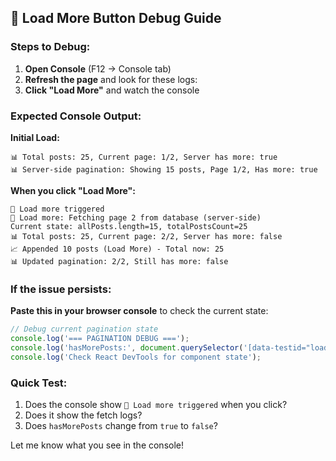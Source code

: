 ## 🔧 Load More Button Debug Guide

### Steps to Debug:

1. **Open Console** (F12 → Console tab)
2. **Refresh the page** and look for these logs:
3. **Click "Load More"** and watch the console

### Expected Console Output:

**Initial Load:**
```
📊 Total posts: 25, Current page: 1/2, Server has more: true
📊 Server-side pagination: Showing 15 posts, Page 1/2, Has more: true
```

**When you click "Load More":**
```
🚀 Load more triggered
📎 Load more: Fetching page 2 from database (server-side)
Current state: allPosts.length=15, totalPostsCount=25
📊 Total posts: 25, Current page: 2/2, Server has more: false
📈 Appended 10 posts (Load More) - Total now: 25
📊 Updated pagination: 2/2, Still has more: false
```

### If the issue persists:

**Paste this in your browser console** to check the current state:
```javascript
// Debug current pagination state
console.log('=== PAGINATION DEBUG ===');
console.log('hasMorePosts:', document.querySelector('[data-testid="load-more-button"]') ? 'button exists' : 'button missing');
console.log('Check React DevTools for component state');
```

### Quick Test:
1. Does the console show `🚀 Load more triggered` when you click?
2. Does it show the fetch logs?
3. Does `hasMorePosts` change from `true` to `false`?

Let me know what you see in the console!